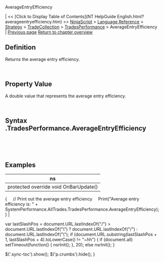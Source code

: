 ﻿










 


AverageEntryEfficiency







| &lt;&lt; [Click to Display Table of Contents](NT HelpGuide English.html?averageentryefficiency.htm) &gt;&gt;
 [NinjaScript](ninjascript.htm) &gt; [Language Reference](language_reference_wip.htm) &gt; [Strategy](strategy.htm) &gt; [TradeCollection](tradecollection.htm) &gt; [TradesPerformance](tradesperformance.htm) &gt;
AverageEntryEfficiency | [Previous page](averagebarsintrade.htm)
[Return to chapter overview](tradesperformance.htm)










Definition
----------


Returns the average entry efficiency.  

 


Property Value
--------------


A double value that represents the average entry efficiency.


 


Syntax
<tradecollection>.TradesPerformance.AverageEntryEfficiency
-----------------------------------------------------------------


 


 



Examples
--------




| ns |
| --- |
| protected override void OnBarUpdate()
{
     // Print out the average entry efficiency
     Print("Average entry efficiency is: " + SystemPerformance.AllTrades.TradesPerformance.AverageEntryEfficiency);
} |






 
 var lastSlashPos = document.URL.lastIndexOf("/") &gt; document.URL.lastIndexOf("\\") ? document.URL.lastIndexOf("/") : document.URL.lastIndexOf("\\");
 if (document.URL.substring(lastSlashPos + 1, lastSlashPos + 4).toLowerCase() != "~hh") {
 if (document.all) setTimeout(function() {
 nsrInit();
 }, 20);
 else nsrInit();
 }
 
 
 $('.sync-toc').show();
 $('p.crumbs').hide();
 }
 
 
 



</tradecollection>